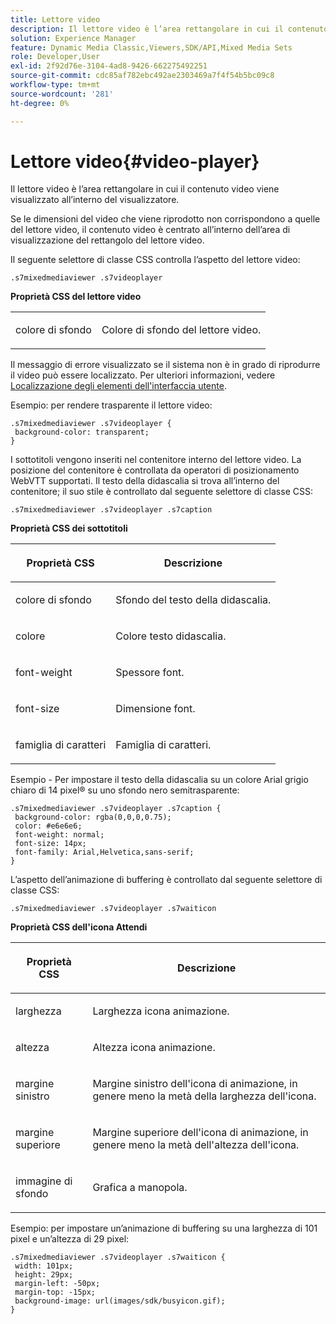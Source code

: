 ```yaml
---
title: Lettore video
description: Il lettore video è l’area rettangolare in cui il contenuto video viene visualizzato all’interno del visualizzatore.
solution: Experience Manager
feature: Dynamic Media Classic,Viewers,SDK/API,Mixed Media Sets
role: Developer,User
exl-id: 2f92d76e-3104-4ad8-9426-662275492251
source-git-commit: cdc85af782ebc492ae2303469a7f4f54b5bc09c8
workflow-type: tm+mt
source-wordcount: '281'
ht-degree: 0%

---
```


# Lettore video{#video-player}

Il lettore video è l’area rettangolare in cui il contenuto video viene visualizzato all’interno del visualizzatore.

<!--<a id="section_061E550C1C1D4DB2BD663A898895B38C"></a>-->

Se le dimensioni del video che viene riprodotto non corrispondono a quelle del lettore video, il contenuto video è centrato all’interno dell’area di visualizzazione del rettangolo del lettore video.

Il seguente selettore di classe CSS controlla l’aspetto del lettore video:

```
.s7mixedmediaviewer .s7videoplayer
```

**Proprietà CSS del lettore video**

<table id="table_C48C56E696304C9BAFEE71BA9EA9A174"> 
 <tbody> 
  <tr> 
   <td colname="col1"> <p> <span class="codeph"> colore di sfondo </span> </p> </td> 
   <td colname="col2"> <p> Colore di sfondo del lettore video. </p> </td> 
  </tr> 
 </tbody> 
</table>

Il messaggio di errore visualizzato se il sistema non è in grado di riprodurre il video può essere localizzato. Per ulteriori informazioni, vedere [Localizzazione degli elementi dell&#39;interfaccia utente](../../../c-html5-s7-aem-asset-viewers/c-html5-mixedmedia-viewer-about/c-html5-mixedmedia-viewer-localization.md#concept-16262b8096474d6c9c018c3e99110dd1).

Esempio: per rendere trasparente il lettore video:

```
.s7mixedmediaviewer .s7videoplayer { 
 background-color: transparent; 
}
```

I sottotitoli vengono inseriti nel contenitore interno del lettore video. La posizione del contenitore è controllata da operatori di posizionamento WebVTT supportati. Il testo della didascalia si trova all’interno del contenitore; il suo stile è controllato dal seguente selettore di classe CSS:

```
.s7mixedmediaviewer .s7videoplayer .s7caption
```

**Proprietà CSS dei sottotitoli**

<table id="table_5417B0C0343747649502629F43DF231A"> 
 <thead> 
  <tr> 
   <th colname="col1" class="entry"> <p>Proprietà CSS </p> </th> 
   <th colname="col2" class="entry"> <p>Descrizione </p> </th> 
  </tr> 
 </thead>
 <tbody> 
  <tr> 
   <td colname="col1"> <p> <span class="codeph"> colore di sfondo </span> </p> </td> 
   <td colname="col2"> <p>Sfondo del testo della didascalia. </p> </td> 
  </tr> 
  <tr> 
   <td colname="col1"> <p> <span class="codeph"> colore </span> </p> </td> 
   <td colname="col2"> <p>Colore testo didascalia. </p> </td> 
  </tr> 
  <tr> 
   <td colname="col1"> <p> <span class="codeph"> font-weight </span> </p> </td> 
   <td colname="col2"> <p>Spessore font. </p> </td> 
  </tr> 
  <tr> 
   <td colname="col1"> <p> <span class="codeph"> font-size </span> </p> </td> 
   <td colname="col2"> <p>Dimensione font. </p> </td> 
  </tr> 
  <tr> 
   <td colname="col1"> <p> <span class="codeph"> famiglia di caratteri </span> </p> </td> 
   <td colname="col2"> <p>Famiglia di caratteri. </p> </td> 
  </tr> 
 </tbody> 
</table>

Esempio - Per impostare il testo della didascalia su un colore Arial grigio chiaro di 14 pixel® su uno sfondo nero semitrasparente:

```
.s7mixedmediaviewer .s7videoplayer .s7caption { 
 background-color: rgba(0,0,0,0.75); 
 color: #e6e6e6; 
 font-weight: normal; 
 font-size: 14px; 
 font-family: Arial,Helvetica,sans-serif; 
}
```

L’aspetto dell’animazione di buffering è controllato dal seguente selettore di classe CSS:

```
.s7mixedmediaviewer .s7videoplayer .s7waiticon
```

**Proprietà CSS dell&#39;icona Attendi**

<table id="table_8DB41A0FF2A746F78B763564C4F3EBE0"> 
 <thead> 
  <tr> 
   <th colname="col1" class="entry"> <p>Proprietà CSS </p> </th> 
   <th colname="col2" class="entry"> <p>Descrizione </p> </th> 
  </tr> 
 </thead>
 <tbody> 
  <tr> 
   <td colname="col1"> <p> <span class="codeph"> larghezza </span> </p> </td> 
   <td colname="col2"> <p> Larghezza icona animazione. </p> </td> 
  </tr> 
  <tr> 
   <td colname="col1"> <p> <span class="codeph"> altezza </span> </p> </td> 
   <td colname="col2"> <p> Altezza icona animazione. </p> </td> 
  </tr> 
  <tr> 
   <td colname="col1"> <p> <span class="codeph"> margine sinistro </span> </p> </td> 
   <td colname="col2"> <p> Margine sinistro dell'icona di animazione, in genere meno la metà della larghezza dell'icona. </p> </td> 
  </tr> 
  <tr> 
   <td colname="col1"> <p> <span class="codeph"> margine superiore </span> </p> </td> 
   <td colname="col2"> <p> Margine superiore dell'icona di animazione, in genere meno la metà dell'altezza dell'icona. </p> </td> 
  </tr> 
  <tr> 
   <td colname="col1"> <p> <span class="codeph"> immagine di sfondo </span> </p> </td> 
   <td colname="col2"> <p> Grafica a manopola. </p> </td> 
  </tr> 
 </tbody> 
</table>

Esempio: per impostare un’animazione di buffering su una larghezza di 101 pixel e un’altezza di 29 pixel:

```
.s7mixedmediaviewer .s7videoplayer .s7waiticon { 
 width: 101px; 
 height: 29px; 
 margin-left: -50px; 
 margin-top: -15px; 
 background-image: url(images/sdk/busyicon.gif); 
}
```
